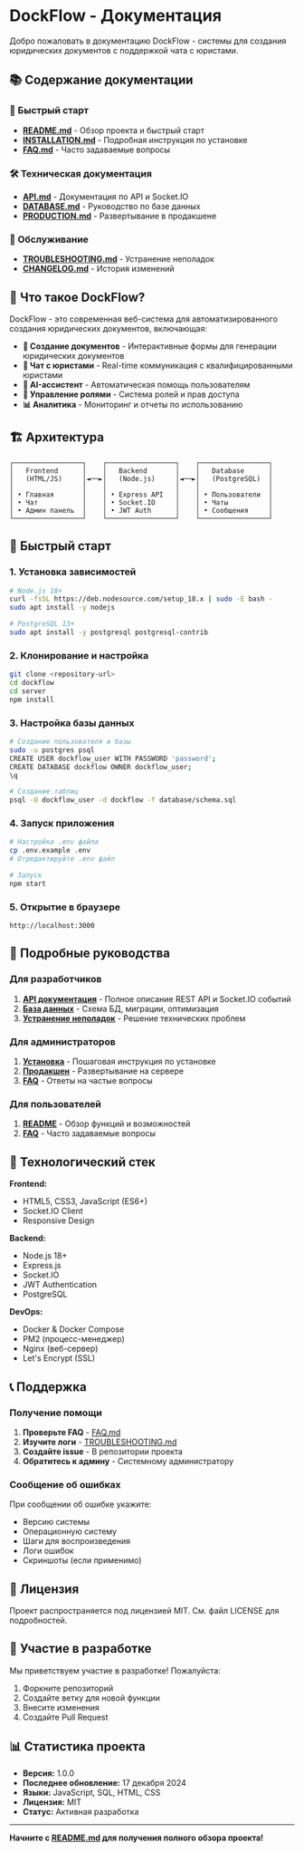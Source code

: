 # DockFlow - Документация

Добро пожаловать в документацию DockFlow - системы для создания юридических документов с поддержкой чата с юристами.

## 📚 Содержание документации

### 🚀 Быстрый старт
- [**README.md**](README.md) - Обзор проекта и быстрый старт
- [**INSTALLATION.md**](INSTALLATION.md) - Подробная инструкция по установке
- [**FAQ.md**](FAQ.md) - Часто задаваемые вопросы

### 🛠️ Техническая документация
- [**API.md**](API.md) - Документация по API и Socket.IO
- [**DATABASE.md**](DATABASE.md) - Руководство по базе данных
- [**PRODUCTION.md**](PRODUCTION.md) - Развертывание в продакшене

### 🔧 Обслуживание
- [**TROUBLESHOOTING.md**](TROUBLESHOOTING.md) - Устранение неполадок
- [**CHANGELOG.md**](CHANGELOG.md) - История изменений

## 🎯 Что такое DockFlow?

DockFlow - это современная веб-система для автоматизированного создания юридических документов, включающая:

- **📝 Создание документов** - Интерактивные формы для генерации юридических документов
- **💬 Чат с юристами** - Real-time коммуникация с квалифицированными юристами
- **🤖 AI-ассистент** - Автоматическая помощь пользователям
- **👥 Управление ролями** - Система ролей и прав доступа
- **📊 Аналитика** - Мониторинг и отчеты по использованию

## 🏗️ Архитектура

```
┌─────────────────┐    ┌─────────────────┐    ┌─────────────────┐
│   Frontend      │    │   Backend       │    │   Database      │
│   (HTML/JS)     │◄──►│   (Node.js)     │◄──►│   (PostgreSQL)  │
│                 │    │                 │    │                 │
│ • Главная       │    │ • Express API   │    │ • Пользователи  │
│ • Чат           │    │ • Socket.IO     │    │ • Чаты          │
│ • Админ панель  │    │ • JWT Auth      │    │ • Сообщения     │
└─────────────────┘    └─────────────────┘    └─────────────────┘
```

## 🚀 Быстрый старт

### 1. Установка зависимостей
```bash
# Node.js 18+
curl -fsSL https://deb.nodesource.com/setup_18.x | sudo -E bash -
sudo apt install -y nodejs

# PostgreSQL 13+
sudo apt install -y postgresql postgresql-contrib
```

### 2. Клонирование и настройка
```bash
git clone <repository-url>
cd dockflow
cd server
npm install
```

### 3. Настройка базы данных
```bash
# Создание пользователя и базы
sudo -u postgres psql
CREATE USER dockflow_user WITH PASSWORD 'password';
CREATE DATABASE dockflow OWNER dockflow_user;
\q

# Создание таблиц
psql -U dockflow_user -d dockflow -f database/schema.sql
```

### 4. Запуск приложения
```bash
# Настройка .env файла
cp .env.example .env
# Отредактируйте .env файл

# Запуск
npm start
```

### 5. Открытие в браузере
```
http://localhost:3000
```

## 📖 Подробные руководства

### Для разработчиков
1. [**API документация**](API.md) - Полное описание REST API и Socket.IO событий
2. [**База данных**](DATABASE.md) - Схема БД, миграции, оптимизация
3. [**Устранение неполадок**](TROUBLESHOOTING.md) - Решение технических проблем

### Для администраторов
1. [**Установка**](INSTALLATION.md) - Пошаговая инструкция по установке
2. [**Продакшен**](PRODUCTION.md) - Развертывание на сервере
3. [**FAQ**](FAQ.md) - Ответы на частые вопросы

### Для пользователей
1. [**README**](README.md) - Обзор функций и возможностей
2. [**FAQ**](FAQ.md) - Часто задаваемые вопросы

## 🔧 Технологический стек

**Frontend:**
- HTML5, CSS3, JavaScript (ES6+)
- Socket.IO Client
- Responsive Design

**Backend:**
- Node.js 18+
- Express.js
- Socket.IO
- JWT Authentication
- PostgreSQL

**DevOps:**
- Docker & Docker Compose
- PM2 (процесс-менеджер)
- Nginx (веб-сервер)
- Let's Encrypt (SSL)

## 📞 Поддержка

### Получение помощи
1. **Проверьте FAQ** - [FAQ.md](FAQ.md)
2. **Изучите логи** - [TROUBLESHOOTING.md](TROUBLESHOOTING.md)
3. **Создайте issue** - В репозитории проекта
4. **Обратитесь к админу** - Системному администратору

### Сообщение об ошибках
При сообщении об ошибке укажите:
- Версию системы
- Операционную систему
- Шаги для воспроизведения
- Логи ошибок
- Скриншоты (если применимо)

## 📝 Лицензия

Проект распространяется под лицензией MIT. См. файл LICENSE для подробностей.

## 🤝 Участие в разработке

Мы приветствуем участие в разработке! Пожалуйста:

1. Форкните репозиторий
2. Создайте ветку для новой функции
3. Внесите изменения
4. Создайте Pull Request

## 📊 Статистика проекта

- **Версия:** 1.0.0
- **Последнее обновление:** 17 декабря 2024
- **Языки:** JavaScript, SQL, HTML, CSS
- **Лицензия:** MIT
- **Статус:** Активная разработка

---

**Начните с [README.md](README.md) для получения полного обзора проекта!**
